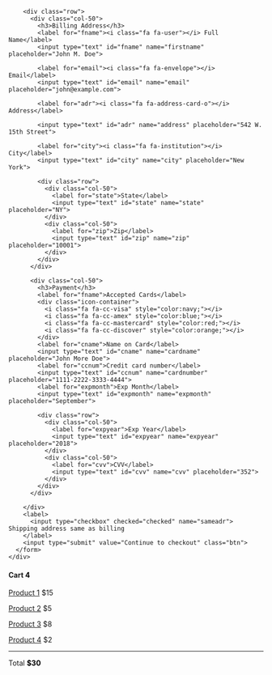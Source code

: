 <div class="row">
  <div class="col-75">
    <div class="container">
      <form method="post" action="https://forms.un-static.com/forms/966bf35c42e0367eb00bbefc0b42cebd25978d38">

        <div class="row">
          <div class="col-50">
            <h3>Billing Address</h3>
            <label for="fname"><i class="fa fa-user"></i> Full Name</label>
            <input type="text" id="fname" name="firstname" placeholder="John M. Doe">
            
            <label for="email"><i class="fa fa-envelope"></i> Email</label>
            <input type="text" id="email" name="email" placeholder="john@example.com">
            
            <label for="adr"><i class="fa fa-address-card-o"></i> Address</label>
            
            <input type="text" id="adr" name="address" placeholder="542 W. 15th Street">
            
            <label for="city"><i class="fa fa-institution"></i> City</label>
            <input type="text" id="city" name="city" placeholder="New York">

            <div class="row">
              <div class="col-50">
                <label for="state">State</label>
                <input type="text" id="state" name="state" placeholder="NY">
              </div>
              <div class="col-50">
                <label for="zip">Zip</label>
                <input type="text" id="zip" name="zip" placeholder="10001">
              </div>
            </div>
          </div>

          <div class="col-50">
            <h3>Payment</h3>
            <label for="fname">Accepted Cards</label>
            <div class="icon-container">
              <i class="fa fa-cc-visa" style="color:navy;"></i>
              <i class="fa fa-cc-amex" style="color:blue;"></i>
              <i class="fa fa-cc-mastercard" style="color:red;"></i>
              <i class="fa fa-cc-discover" style="color:orange;"></i>
            </div>
            <label for="cname">Name on Card</label>
            <input type="text" id="cname" name="cardname" placeholder="John More Doe">
            <label for="ccnum">Credit card number</label>
            <input type="text" id="ccnum" name="cardnumber" placeholder="1111-2222-3333-4444">
            <label for="expmonth">Exp Month</label>
            <input type="text" id="expmonth" name="expmonth" placeholder="September">

            <div class="row">
              <div class="col-50">
                <label for="expyear">Exp Year</label>
                <input type="text" id="expyear" name="expyear" placeholder="2018">
              </div>
              <div class="col-50">
                <label for="cvv">CVV</label>
                <input type="text" id="cvv" name="cvv" placeholder="352">
              </div>
            </div>
          </div>

        </div>
        <label>
          <input type="checkbox" checked="checked" name="sameadr"> Shipping address same as billing
        </label>
        <input type="submit" value="Continue to checkout" class="btn">
      </form>
    </div>
  </div>

  <div class="col-25">
    <div class="container">
      <h4>Cart
        <span class="price" style="color:black">
          <i class="fa fa-shopping-cart"></i>
          <b>4</b>
        </span>
      </h4>
      <p><a href="#">Product 1</a> <span class="price">$15</span></p>
      <p><a href="#">Product 2</a> <span class="price">$5</span></p>
      <p><a href="#">Product 3</a> <span class="price">$8</span></p>
      <p><a href="#">Product 4</a> <span class="price">$2</span></p>
      <hr>
      <p>Total <span class="price" style="color:black"><b>$30</b></span></p>
    </div>
  </div>
</div>
